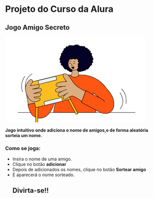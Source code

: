 # Projeto do Curso da Alura
## Jogo Amigo Secreto 
![imagem representativa do amigo secreto](assets/amigo-secreto.png "imagem representativa")

**Jogo intuitivo onde adiciona o nome de amigos,e de forma aleatória sorteia um nome.**

### Como se joga:
* Insira o nome de uma amigo.
* Clique no botão **adicionar**
* Depois de adicionados os nomes, clique no botão **Sortear amigo**
* E aparecerá o nome sorteado.
   ## Divirta-se!!

